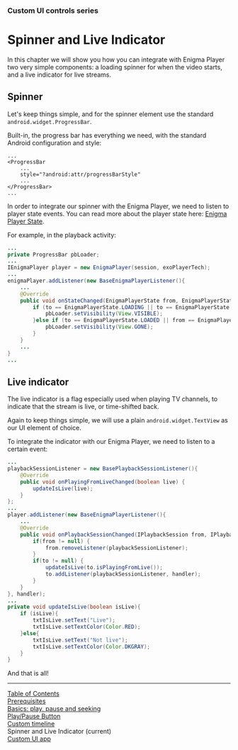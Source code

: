 ### Custom UI controls series
# Spinner and Live Indicator
In this chapter we will show you how you can integrate with Enigma
Player two very simple components: a loading spinner for when the video
starts, and a live indicator for live streams.

## Spinner
Let's keep things simple, and for the spinner element use the
standard `android.widget.ProgressBar`.

Built-in, the progress bar has everything we need, with the standard Android configuration and style:

```
...
<ProgressBar
    ...
    style="?android:attr/progressBarStyle"
    ...
</ProgressBar>
...
```

In order to integrate our spinner with the Enigma Player, we need to
listen to player state events. You can read more about the player state
here: [Enigma Player State](../advanced_topics/enigma_player_state.md).


For example, in the playback activity:

```java
...
private ProgressBar pbLoader;
...
IEnigmaPlayer player = new EnigmaPlayer(session, exoPlayerTech);
...
enigmaPlayer.addListener(new BaseEnigmaPlayerListener(){
    ...
    @Override
    public void onStateChanged(EnigmaPlayerState from, EnigmaPlayerState to) {
        if (to == EnigmaPlayerState.LOADING || to == EnigmaPlayerState.BUFFERING){
            pbLoader.setVisibility(View.VISIBLE);
        }else if (to == EnigmaPlayerState.LOADED || from == EnigmaPlayerState.BUFFERING){
            pbLoader.setVisibility(View.GONE);
        }
    }
    ...
}
...
```

## Live indicator

The live indicator is a flag especially used when playing TV channels,
to indicate that the stream is live, or time-shifted back.

Again to keep things simple, we will use a plain
`android.widget.TextView` as our UI element of choice.

To integrate the indicator with our Enigma Player, we need to listen to
a certain event:

```java
...
playbackSessionListener = new BasePlaybackSessionListener(){
    @Override
    public void onPlayingFromLiveChanged(boolean live) {
        updateIsLive(live);
    }
};
...
player.addListener(new BaseEnigmaPlayerListener(){
    ...
    @Override
    public void onPlaybackSessionChanged(IPlaybackSession from, IPlaybackSession to) {
        if(from != null) {
            from.removeListener(playbackSessionListener);
        }
        if(to != null) {
            updateIsLive(to.isPlayingFromLive());
            to.addListener(playbackSessionListener, handler);
        }
    }
}, handler);
...
private void updateIsLive(boolean isLive){
    if (isLive){
        txtIsLive.setText("Live");
        txtIsLive.setTextColor(Color.RED);
    }else{
        txtIsLive.setText("Not live");
        txtIsLive.setTextColor(Color.DKGRAY);
    }
}
```

And that is all!


___
[Table of Contents](../index.md)<br/>
[Prerequisites](prerequisites.md)<br/>
[Basics: play, pause and seeking](basics.md)<br/>
[Play/Pause Button](play_pause_button.md)<br/>
[Custom timeline](timeline.md)<br/>
Spinner and Live Indicator (current)<br/>
[Custom UI app](custom_ui_app.md)<br/>
